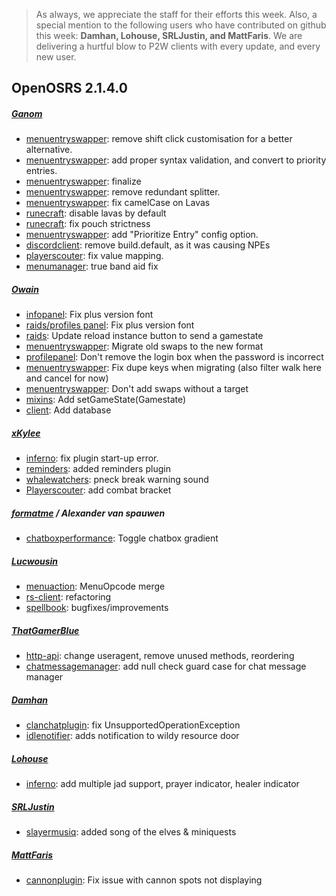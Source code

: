 > As always, we appreciate the staff for their efforts this week. Also, a special mention to the following users who have contributed on github this week:
>**Damhan, Lohouse, SRLJustin, and MattFaris**.
> We are delivering a hurtful blow to P2W clients with every update, and every new user.
>
## OpenOSRS 2.1.4.0

##### [Ganom](https://github.com/Ganom)
* [menuentryswapper](https://github.com/open-osrs/runelite/pull/1391/commits/d050a6eceea598ad41abb6c6d68bd186c6e5871c): remove shift click customisation for a better alternative.
* [menuentryswapper](https://github.com/open-osrs/runelite/pull/1391/commits/f42abad096602bc3dc83cc28295ca9f10edc28c7): add proper syntax validation, and convert to priority entries.
* [menuentryswapper](https://github.com/open-osrs/runelite/pull/1391/commits/136d849ca01f5a9a34ad92f49087443e3332bf80): finalize
* [menuentryswapper](https://github.com/open-osrs/runelite/pull/1391/commits/73fd6d0794f07d77c7f9826eaeea5cdeb77e29cd): remove redundant splitter.
* [menuentryswapper](https://github.com/open-osrs/runelite/pull/1391/commits/f40db024bc22787f43a86108816a0082d01ba8bd): fix camelCase on Lavas
* [runecraft](https://github.com/open-osrs/runelite/pull/1391/commits/556ba10fb30ec03591da8815901f86cd8c59ed66): disable lavas by default
* [runecraft](https://github.com/open-osrs/runelite/commit/904943440f90704607d222ca447f6666fa6b9446): fix pouch strictness
* [menuentryswapper](https://github.com/open-osrs/runelite/commit/5cfd968676f6e621105172487422115b39c6e7cb): add "Prioritize Entry" config option.
* [discordclient](https://github.com/open-osrs/runelite/commit/aa4b505fe291909646d70ce413ac4a6f84bf0fa8): remove build.default, as it was causing NPEs
* [playerscouter](https://github.com/open-osrs/runelite/commit/6e5bebe734acf1735f2bca39ef020b19c383c020): fix value mapping.
* [menumanager](https://github.com/open-osrs/runelite/commit/8abdd56f9e367ee84f74ceab2db54a65b1f3d2f6): true band aid fix

##### [Owain](https://github.com/Owain94)
* [infopanel](https://github.com/open-osrs/runelite/commit/23710f3f4a8e558f315525d9c555b374d2456dd0): Fix plus version font
* [raids/profiles panel](https://github.com/open-osrs/runelite/commit/882091e1423a57bf54e387ca94c0be7ab7829ff4): Fix plus version font
* [raids](https://github.com/open-osrs/runelite/commit/a868adfc6c9d9e5b2f494da5d8bc74afa1b6820c): Update reload instance button to send a gamestate
* [menuentryswapper](https://github.com/open-osrs/runelite/pull/1391/commits/878d1acf0a5ff2bfee762a4cc2d80a5d5e02346f): Migrate old swaps to the new format
* [profilepanel](https://github.com/open-osrs/runelite/commit/f3916c8cb2436f0afc9b869f27702f78e8e7b7a4): Don't remove the login box when the password is incorrect
* [menuentryswapper](https://github.com/open-osrs/runelite/commit/1c5bd185cd6922913df2faf563c4662365197ea9): Fix dupe keys when migrating (also filter walk here and cancel for now)
* [menuentryswapper](https://github.com/open-osrs/runelite/commit/083c0f45423127ca1ed74d01c2811a89408cde84): Don't add swaps without a target
* [mixins](https://github.com/open-osrs/runelite/commit/2d80de239d03528100729092623131ac5ed8804b): Add setGameState(Gamestate)
* [client](https://github.com/open-osrs/runelite/commit/0a20ef601d37fb8725bfb1180f87136e40acca25): Add database

##### [xKylee](https://github.com/xKylee)
* [inferno](https://github.com/open-osrs/runelite/commit/6bff3e38f8e607a783566a54395faef5274a78c4): fix plugin start-up error.
* [reminders](https://github.com/open-osrs/runelite/commit/e803fad01461d1b96ecd364717d4b2c8fe0d600b): added reminders plugin
* [whalewatchers](https://github.com/open-osrs/runelite/commit/e31333eb469dd0a25423910683d5ecb8168cbe85): pneck break warning sound
* [Playerscouter](https://github.com/open-osrs/runelite/commit/4b4af0fa2b3d56355ca854893ba150191c85df56): add combat bracket

##### [formatme](https://github.com/f0rmatme) / Alexander van spauwen
* [chatboxperformance](https://github.com/open-osrs/runelite/pull/1396/commits/d36de1353fee0e7776d204ff97be2777c1ddf1c4): Toggle chatbox gradient

##### [Lucwousin](https://github.com/Lucwousin)
* [menuaction](https://github.com/open-osrs/runelite/pull/1344/commits/091467145c435e3050f0437408daee1834ad5385): MenuOpcode merge
* [rs-client](https://github.com/open-osrs/runelite/pull/1344/commits/7ad497fc9aeb01ab5e859f1b2b0b86a50ef9714f): refactoring
* [spellbook](https://github.com/open-osrs/runelite/commit/b57a682ce7ba769f22be1062f93f2beb59eec091): bugfixes/improvements

##### [ThatGamerBlue](https://github.com/ThatGamerBlue)
* [http-api](https://github.com/open-osrs/runelite/commit/a27b355fdd5dfc6541c7dc8a9540cf7dbbadfe69): change useragent, remove unused methods, reordering
* [chatmessagemanager](https://github.com/open-osrs/runelite/commit/345f01645ac3e5a2c7d58a1ba362f2e26f23a9ef): add null check guard case for chat message manager

##### [Damhan](https://github.com/Damhan)
* [clanchatplugin](https://github.com/open-osrs/runelite/commit/491c8b12fb03b089a944ed0fe4a54b56ad283153): fix UnsupportedOperationException
* [idlenotifier](https://github.com/open-osrs/runelite/commit/6280bcbba3d7d77bf3f2f0b8c56e273ba0417f10): adds notification to wildy resource door

##### [Lohouse](https://github.com/Lohouse)
* [inferno](https://github.com/open-osrs/runelite/commit/3946471568ac3b4adcbb028146357f542621b8c6): add multiple jad support, prayer indicator, healer indicator

##### [SRLJustin](https://github.com/SRLJustin)
* [slayermusiq](https://github.com/open-osrs/runelite/commit/5745216fc8a24c9124892438f281507f55016fd4): added song of the elves & miniquests

##### [MattFaris](https://github.com/MattFaris)
* [cannonplugin](https://github.com/open-osrs/runelite/commit/385c56512aba5fee3f95bb6b0ba851de5080d353): Fix issue with cannon spots not displaying

